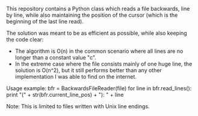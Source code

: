 This repository contains a Python class which reads a file backwards, line by line, while also maintaining the position of the cursor (which is the beginning of the last line read).

The solution was meant to be as efficient as possible, while also keeping the code clear:
 - The algorithm is O(n) in the common scenario where all lines are no longer than a constant value "c".
 - In the extreme case where the file consists mainly of one huge line, the solution is O(n^2), but it still performs better than any other implementation I was able to find on the internet.

Usage example:
    bfr = BackwardsFileReader(file)
    for line in bfr.read_lines():
        print "(" + str(bfr.current_line_pos) + "): " + line

Note: This is limited to files written with Unix line endings.
